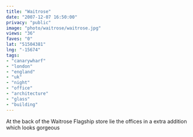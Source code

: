 ```yaml
---
title: "Waitrose"
date: "2007-12-07 16:50:00"
privacy: "public"
image: "photo/waitrose/waitrose.jpg"
views: "36"
faves: "0"
lat: "51504381"
lng: "-15674"
tags:
- "canarywharf"
- "london"
- "england"
- "uk"
- "night"
- "office"
- "architecture"
- "glass"
- "building"
---
```

At the back of the Waitrose Flagship store lie the offices in a extra addition which looks gorgeous

